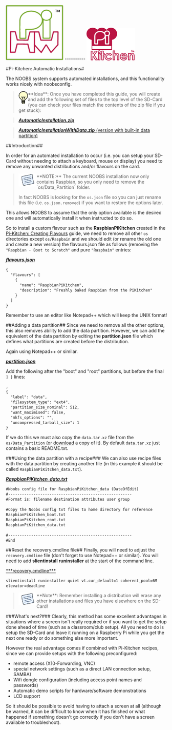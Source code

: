 
<img src="https://raw.githubusercontent.com/PiHw/Pi-Kitchen/master/markdown_source/markdown/img/pihwlogotm.png" width=180 />
----------
<img src="https://raw.githubusercontent.com/PiHw/Pi-Kitchen/master/markdown_source/markdown/img/PiKitchen.png" width=150 />

#Pi-Kitchen: Automatic Installations#

The NOOBS system supports automated installations, and this functionality works nicely with noobsconfig.

> <img style="float:left" src="https://raw.githubusercontent.com/PiHw/Pi-Kitchen/master/markdown_source/markdown/img/idea.png" height=40/>
>**Idea**: Once you have completed this guide, you will create and add the following set of files to the top level of the SD-Card (you can check your files match the contents of the zip file if you get stuck):

> <a href="https://raw.githubusercontent.com/PiHw/Pi-Kitchen/master/guides/AutomaticInstallation.zip">***AutomaticInstallation.zip***</a>

> <a href="https://raw.githubusercontent.com/PiHw/Pi-Kitchen/master/guides/AutomaticInstallationWithData.zip">***AutomaticInstallationWithData.zip*** (version with built-in data partition)</a>

##Introduction##

In order for an automated installation to occur (i.e. you can setup your SD-Card without needing to attach a keyboard, mouse or display) you need to remove any unwanted distributions and/or flavours on the card.

> <img style="float:left" src="https://raw.githubusercontent.com/PiHw/Pi-Kitchen/master/markdown_source/markdown/img/note.png" height=40/>
> **NOTE:** The current NOOBS installation now only contains Raspbian, so you only need to remove the `os/Data_Partition` folder.
> 
> In fact NOOBS is looking for the `os.json` file so you can just rename this file (i.e. `os.json.removed`) if you want to restore the options later.

This allows NOOBS to assume that the only option available is the desired one and will automatically install it when instructed to do so.

So to install a custom flavour such as the **RaspbianPiKitchen** created in the <a href="https://github.com/PiHw/Pi-Kitchen/blob/master/markdown_source/markdown/PiKitchen-CreatingFlavours.md">Pi-Kitchen: Creating Flavours</a> guide, we need to remove all other `os` directories except `os/Raspbain` and we should edit (or rename the old one and create a new version) the flavours.json file as follows (removing the `"Raspbian - Boot to Scratch"` and pure `"Raspbain"` entries:

<a href="https://raw.githubusercontent.com/PiHw/Pi-Kitchen/master/guides/AutomaticInstallation/os/Raspbian/flavours.json">***flavours.json***</a>


	{
	  "flavours": [
	    {
	      "name": "RaspbianPiKitchen",
	      "description": "Freshly baked Raspbian from the PiKitchen"
	    }  
	  ]
	}

Remember to use an editor like Notepad++ which will keep the UNIX format!

##Adding a data partition##
Since we need to remove all the other options, this also removes ability to add the data partition.  However, we can add the equivalent of the data partition by editing the **partition.json** file which defines what partitions are created before the distribution.

Again using Notepad++ or similar.

<a href="https://raw.githubusercontent.com/PiHw/Pi-Kitchen/master/guides/AutomaticInstallationWithData/os/Raspbian/partitions.json">***partition.json***</a>

Add the following after the "boot" and "root" partitions, but before the final `] }` lines:

	,
    {
      "label": "data",
      "filesystem_type": "ext4",
      "partition_size_nominal": 512,
      "want_maximised": false,
      "mkfs_options": "",
      "uncompressed_tarball_size": 1
    }

If we do this we must also copy the `data.tar.xz` file from the `os/Data_Partition` (or <a href="https://github.com/PiHw/Pi-Kitchen/blob/master/guides/AutomaticInstallationWithData/os/Raspbian/data.tar.xz?raw=true">download</a> a copy of it).  By default `data.tar.xz` just contains a basic README.txt.

###Using the data partition with a recipe###
We can also use recipe files with the data partition by creating another file (in this example it should be called `RaspbianPiKitchen_data.txt`).

<a href="https://raw.githubusercontent.com/PiHw/Pi-Kitchen/master/guides/AutomaticInstallationWithData/os/Raspbian/RaspbianPiKitchen_data.txt">***RaspbianPiKitchen_data.txt***</a>

	#Noobs config file for RaspbianPiKitchen_data (DateOfEdit)
	#------------------------------------------------------
	#Format is: filename destination attributes user group
	
	#Copy the Noobs config txt files to home directory for reference
	RaspbianPiKitchen_boot.txt
	RaspbianPiKitchen_root.txt
	RaspbianPiKitchen_data.txt
	
	#------------------------------------------------------
	#End

##Reset the recovery.cmdline file##
Finally, you will need to adjust the `recovery.cmdline` file (don't forget to use Notepad++ or similar).  You will need to add **slientinstall runinstaller** at the start of the command line.
<p>
<a href="https://raw.githubusercontent.com/PiHw/Pi-Kitchen/master/guides/AutomaticInstallation/recovery.cmdline">***recovery.cmdline***</a>


	slientinstall runinstaller quiet vt.cur_default=1 coherent_pool=6M elevator=deadline

> <img style="float:left" src="https://raw.githubusercontent.com/PiHw/Pi-Stop/master/markdown_source/markdown/img/note.png" height=40/>
>**Note**: Remember installing a distribution will erase any other installations and files you have elsewhere on the SD-Card!

###What's next?###
Clearly, this method has some excellent advantages in situations where a screen isn't really required or if you want to get the setup done ahead of time (such as a classroom/club setup).  All you need to do is setup the SD-Card and leave it running on a Raspberry Pi while you get the next one ready or do something else more important.

However the real advantage comes if combined with Pi-Kitchen recipes, since we can provide setups with the following preconfigured:

- remote access (X10-Forwarding, VNC)
- special network settings (such as a direct LAN connection setup, SAMBA)
- Wifi dongle configuration (including access point names and passwords)
- Automatic demo scripts for hardware/software demonstrations
- LCD support

So it should be possible to avoid having to attach a screen at all (although be warned, it can be difficult to know when it has finished or what happened if something doesn't go correctly if you don't have a screen available to troubleshoot).

